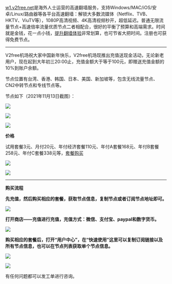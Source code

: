 [w1.v2free.net](https://w1.v2free.net/auth/register?code=UsUP)是海外人士运营的高速翻墙服务，支持Windows/MAC/iOS/安卓/Linux/路由器等各平台高速翻墙：解锁大多数流媒体（Netflix、TVB、HKTV、ViuTV等），1080P高清视频、4K高清视频秒开，超低延迟。普通无限流量节点+高速倍率流量优质节点二者相配合，很好的平衡了预算和高端需求。时间就是金钱，花一点小钱，[提升翻墙体验](https://w1.v2free.net/auth/register?code=UsUP)非常划算，也可节省大把时间。注册也可获得免费节点。

***

V2free机场祝大家中国新年快乐，V2free机场现推出充值送现金活动，无论新老用户，现在起到大年初三20:00止，充值金额大于等于100元，即赠送充值金额的10%到账户余额。

节点位置有台湾、香港、韩国、日本、美国、新加坡等，包含无线流量节点、CN2中转节点和专线节点等。

节点如下（2021年11月13日截图）：

![](https://cdn.jsdelivr.net/gh/Alvin9999/pac2/v2fee/vip11.PNG)

![](https://cdn.jsdelivr.net/gh/Alvin9999/pac2/v2fee/vip14.PNG)

![](https://cdn.jsdelivr.net/gh/Alvin9999/pac2/v2fee/vip13.PNG)

**价格**

试用套餐3元、月付20元、年付经济套餐110元、年付A套餐168元、年付B套餐258元、年付C套餐338元等，[套餐购买](https://w1.v2free.net/auth/register?code=UsUP)

![](https://cdn.jsdelivr.net/gh/Alvin9999/pac2/v2fee/price01.PNG)

![](https://cdn.jsdelivr.net/gh/Alvin9999/pac2/v2fee/price02.PNG)


***

**购买流程**

**先充值，然后购买相应的套餐，获取节点信息，复制节点或者订阅节点地址即可。**

![](https://cdn.jsdelivr.net/gh/Alvin9999/pac2/v2fee/3.jpg)

**打开商店——充值进行充值，充值方式：微信、支付宝、paypal和数字货币。**

![](https://cdn.jsdelivr.net/gh/Alvin9999/pac2/v2fee/v2ray-003.PNG)

**购买相应的套餐后，打开“用户中心”，在“快速使用”这里可以复制订阅链接以及所有节点信息，也可以在节点列表获取单个节点信息。**

![](https://cdn.jsdelivr.net/gh/Alvin9999/pac2/v2fee/6.jpg)

![](https://cdn.jsdelivr.net/gh/Alvin9999/pac2/v2fee/8.jpg)

有任何问题都可以发工单进行咨询。